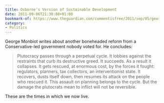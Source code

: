 ```yaml
---
title: Osborne’s Version of Sustainable Development
date: 2011-09-06T21:38:08+01:00
bookmark-of: https://www.theguardian.com/commentisfree/2011/sep/05/george-osborne-motorway-sustainable-development
category:
- Politics
---
```

George Monbiot writes about another boneheaded reform from a Conservative-led government nobody voted for. He concludes:

> Plutocracy passes through a perpetual cycle. It lobbies against the restraints that curb its destructive greed. It succeeds. As a result it collapses. It gets rescued, at enormous cost, by the forces it fought: regulators, planners, tax collectors, an interventionist state. It recovers, dusts itself down, then resumes its attack on the people who rescued it. This assault on planning belongs to the cycle. But the damage the plutocrats mean to inflict will not be reversible.

These are the times in which we now live.
